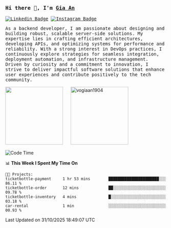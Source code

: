 ### <samp>Hi there 👋, I'm <a href="https://www.linkedin.com/in/vogiaan1904/" target="_blank">Gia An</a></samp>

<samp> [![Linkedin Badge](https://img.shields.io/badge/-LinkedIn-0e76a8?style=flat-square&logo=Linkedin&logoColor=white)](https://linkedin.com/in/vogiaan1904)
[![Instagram Badge](https://img.shields.io/badge/-Instagram-e4405f?style=flat-square&logo=Instagram&logoColor=white)](https://instagram.com/_.ja.ann_/) </samp> 

<samp>As a backend developer, I am passionate about designing and building robust, scalable server-side solutions. My expertise lies in crafting efficient architectures, developing APIs, and optimizing systems for performance and reliability. With a strong interest in DevOps practices, I continuously explore strategies for seamless integration, deployment automation, and infrastructure management. Driven by curiosity and a commitment to innovation, I strive to deliver impactful software solutions that enhance user experiences and contribute positively to the tech community.</samp>



<div>
  <img height="180em" src="https://github-readme-stats.vercel.app/api/top-langs/?username=vogiaan1904&show_icons=true&hide_border=true&layout=compact&langs_count=10&theme=transparent&include_orgs=true"/>
  &nbsp;&nbsp;&nbsp;&nbsp;
  <img height="180em" src="https://github-readme-stats.vercel.app/api?username=vogiaan1904&show_icons=true&hide_border=true&&count_private=true&include_all_commits=true&theme=transparent&locale=en" alt="vogiaan1904" />
</div>






<!--START_SECTION:waka-->
![Code Time](http://img.shields.io/badge/Code%20Time-1%2C549%20hrs%2030%20mins-blue)

📊 **This Week I Spent My Time On** 

```text
🐱‍💻 Projects: 
ticketbottle-payment     1 hr 53 mins        ██████████████████████░░░   86.11 % 
ticketbottle-order       12 mins             ██░░░░░░░░░░░░░░░░░░░░░░░   09.78 % 
ticketbottle-inventory   4 mins              █░░░░░░░░░░░░░░░░░░░░░░░░   03.18 % 
car-rental               1 min               ░░░░░░░░░░░░░░░░░░░░░░░░░   00.93 % 
```


 Last Updated on 31/10/2025 18:49:07 UTC
<!--END_SECTION:waka-->
